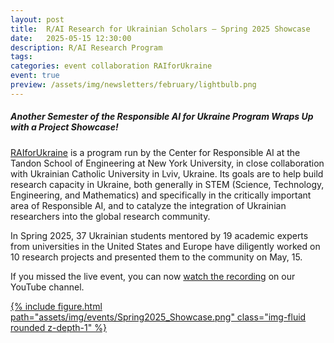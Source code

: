```yaml
---
layout: post
title:  R/AI Research for Ukrainian Scholars – Spring 2025 Showcase
date:   2025-05-15 12:30:00
description: R/AI Research Program
tags: 
categories: event collaboration RAIforUkraine
event: true
preview: /assets/img/newsletters/february/lightbulb.png
---
```



<h5><b>Another Semester of the Responsible AI for Ukraine Program Wraps Up with a Project Showcase!</b></h5>



[RAIforUkraine](/RAIforUkraine/#) is a program run by the Center for
Responsible AI at the Tandon School of Engineering at New York
University, in close collaboration with Ukrainian Catholic University
in Lviv, Ukraine.  Its goals are to help build research capacity in
Ukraine, both generally in STEM (Science, Technology, Engineering, and
Mathematics) and specifically in the critically important area of
Responsible AI, and to catalyze the integration of Ukrainian
researchers into the global research community.

In Spring 2025, 37 Ukrainian students mentored by 19 academic experts from
universities in the United States and Europe have diligently worked on 10 research projects and presented them to the community on May, 15. 

If you missed the live event, you can now <a
href="https://youtube.com/watch?v=ohjggulSOkl&t=425s">watch the recording</a> on our YouTube channel.

<!-- <iframe width="933" height="525" src="https://youtube.com/watch?v=ohjggulSOkl&t=425s" title="R/AI Research for Ukrainian Scholars – Spring 2025 Showcase" frameborder="0" allow="accelerometer; autoplay; clipboard-write; encrypted-media; gyroscope; picture-in-picture; web-share" allowfullscreen></iframe> -->

<div class="row mt-3">
    <div class="col-sm mt-3 mt-md-0">
        <a href="https://youtube.com/watch?v=ohjggulSOkl&t=425s">
        {% include figure.html path="assets/img/events/Spring2025_Showcase.png" class="img-fluid rounded z-depth-1" %}
	</a>
    </div>
</div>











